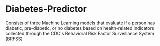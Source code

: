 # Diabetes-Predictor
Consists of three Machine Learning models that evaluate if a person has diabetic, pre-diabetic, or no diabetes based on health-related indicators collected through the CDC's Behavioral Risk Factor Surveillance System (BRFSS)
